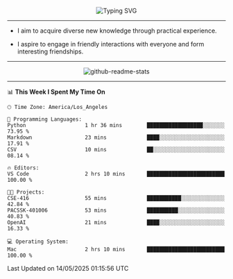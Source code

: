 <p align="center">
  <img src="https://readme-typing-svg.demolab.com?font=Fira+Code&weight=500&size=32&duration=2500&pause=1600&center=true&vCenter=true&random=false&width=1024&height=64&lines=Hi+there+%F0%9F%91%8B;I'm+delighted+you+could+make+it+here+%F0%9F%8E%89;I'm+Harry%2C+a+college+student+still+finding+my+way" alt="Typing SVG" />
</p>


---


- I aim to acquire diverse new knowledge through practical experience.

- I aspire to engage in friendly interactions with everyone and form interesting friendships.


---


<p align="center">
  <img src="https://github-readme-stats.vercel.app/api?username=Harry-Jing&show_icons=true" alt="github-readme-stats"/>
</p>


---

<!--START_SECTION:waka-->
📊 **This Week I Spent My Time On** 

```text
🕑︎ Time Zone: America/Los_Angeles

💬 Programming Languages: 
Python                   1 hr 36 mins        ██████████████████░░░░░░░   73.95 % 
Markdown                 23 mins             ████░░░░░░░░░░░░░░░░░░░░░   17.91 % 
CSV                      10 mins             ██░░░░░░░░░░░░░░░░░░░░░░░   08.14 % 

🔥 Editors: 
VS Code                  2 hrs 10 mins       █████████████████████████   100.00 % 

🐱‍💻 Projects: 
CSE-416                  55 mins             ███████████░░░░░░░░░░░░░░   42.84 % 
PACSSK-401006            53 mins             ██████████░░░░░░░░░░░░░░░   40.83 % 
OpenAI                   21 mins             ████░░░░░░░░░░░░░░░░░░░░░   16.33 % 

💻 Operating System: 
Mac                      2 hrs 10 mins       █████████████████████████   100.00 % 
```


 Last Updated on 14/05/2025 01:15:56 UTC
<!--END_SECTION:waka-->
